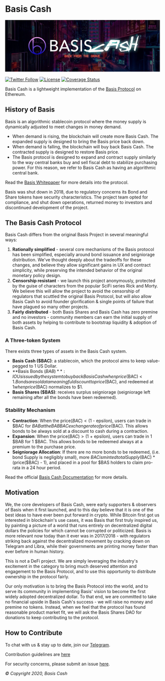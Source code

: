 # Basis Cash

![Background Image](./assets/bg.jpeg)

[![Twitter Follow](https://img.shields.io/twitter/follow/basiscash?label=Follow)](https://twitter.com/basiscash)
[![License](https://img.shields.io/github/license/Basis-cash/basiscashprotocol)](https://github.com/Basis-Cash/basiscash-protocol/blob/master/LICENSE)
[![Coverage Status](https://coveralls.io/repos/github/Basis-Cash/basiscash-protocol/badge.svg?branch=master)](https://coveralls.io/github/Basis-Cash/basiscash-protocol?branch=master)

Basis Cash is a lightweight implementation of the [Basis Protocol](basis.io) on Ethereum. 

## History of Basis 

Basis is an algorithmic stablecoin protocol where the money supply is dynamically adjusted to meet changes in money demand.  

- When demand is rising, the blockchain will create more Basis Cash. The expanded supply is designed to bring the Basis price back down.
- When demand is falling, the blockchain will buy back Basis Cash. The contracted supply is designed to restore Basis price.
- The Basis protocol is designed to expand and contract supply similarly to the way central banks buy and sell fiscal debt to stabilize purchasing power. For this reason, we refer to Basis Cash as having an algorithmic central bank.

Read the [Basis Whitepaper](http://basis.io/basis_whitepaper_en.pdf) for more details into the protocol. 

Basis was shut down in 2018, due to regulatory concerns its Bond and Share tokens have security characteristics. The project team opted for compliance, and shut down operations, returned money to investors and discontinued development of the project. 

## The Basis Cash Protocol

Basis Cash differs from the original Basis Project in several meaningful ways: 

1. **Rationally simplified** - several core mechanisms of the Basis protocol has been simplified, especially around bond issuance and seigniorage distribution. We've thought deeply about the tradeoffs for these changes, and believe they allow significant gains in UX and contract simplicity, while preserving the intended behavior of the original monetary policy design. 
2. **Censorship resistant** - we launch this project anonymously, protected by the guise of characters from the popular SciFi series Rick and Morty. We believe this will allow the project to avoid the censorship of regulators that scuttled the original Basis Protocol, but will also allow Basis Cash to avoid founder glorification & single points of failure that have plagued so many other projects. 
3. **Fairly distributed** - both Basis Shares and Basis Cash has zero premine and no investors - community members can earn the initial supply of both assets by helping to contribute to bootstrap liquidity & adoption of Basis Cash. 

### A Three-token System

There exists three types of assets in the Basis Cash system. 

- **Basis Cash ($BAC)**: a stablecoin, which the protocol aims to keep value-pegged to 1 US Dollar. 
- **Basis Bonds ($BAB)**: IOUs issued by the system to buy back Basis Cash when price($BAC) < $1. Bonds are sold at a meaningful discount to price($BAC), and redeemed at $1 when price($BAC) normalizes to $1. 
- **Basis Shares ($BAS)**: receives surplus seigniorage (seigniorage left remaining after all the bonds have been redeemed).

### Stability Mechanism

- **Contraction**: When the price($BAC) < ($1 - epsilon), users can trade in $BAC for $BAB at the BABBAC exchange rate of price($BAC). This allows bonds to be always sold at a discount to cash during a contraction.
- **Expansion**: When the price($BAC) > ($1 + epsilon), users can trade in 1 $BAB for 1 $BAC. This allows bonds to be redeemed always at a premium to the purchase price. 
- **Seigniorage Allocation**: If there are no more bonds to be redeemed, (i.e. bond Supply is negligibly small), more $BAC is minted totalSupply($BAC) * (price($BAC) - 1), and placed in a pool for $BAS holders to claim pro-rata in a 24 hour period. 

Read the official [Basis Cash Documentation](docs.basis.cash) for more details.

## Motivation

We, the core developers of Basis Cash, were early supporters & observers of Basis when it first launched, and to this day believe that it is one of the best ideas to have ever been put forward in crypto. While Bitcoin first got us interested in blockchain's use cases, it was Basis that first truly inspired us, by painting a picture of a world that runs entirely on decentralized digital dollars the policies for which cannot be corrupted or politicized. Basis is more relevant now today than it ever was in 2017/2018 - with regulators striking back against the decentralized movement by cracking down on Telegram and Libra, while their governments are printing money faster than ever before in human history. 

This is not a DeFi project. We are simply leveraging the industry's excitement in the category to bring much deserved attention and engagement to the Basis Protocol, and to use this opportunity to distribute ownership in the protocol fairly.

Our only motivation is to bring the Basis Protocol into the world, and to serve its community in implementing Basis' vision to become the first widely adopted decentralized dollar. To that end, we are committed to take no financial upside in Basis Cash's success - we will raise no money and premine no tokens. Instead, when we feel that the protocol has found reasonable product market fit, we will ask the Basis Shares DAO for donations to keep contributing to the protocol. 

## How to Contribute

To chat with us & stay up to date, join our [Telegram](https://t.me/basiscash).

Contribution guidelines are [here](./CONTRIBUTING.md)

For security concerns, please submit an issue [here](https://github.com/Basis-Cash/basiscash-contracts/issues/new).


_© Copyright 2020, Basis Cash_
